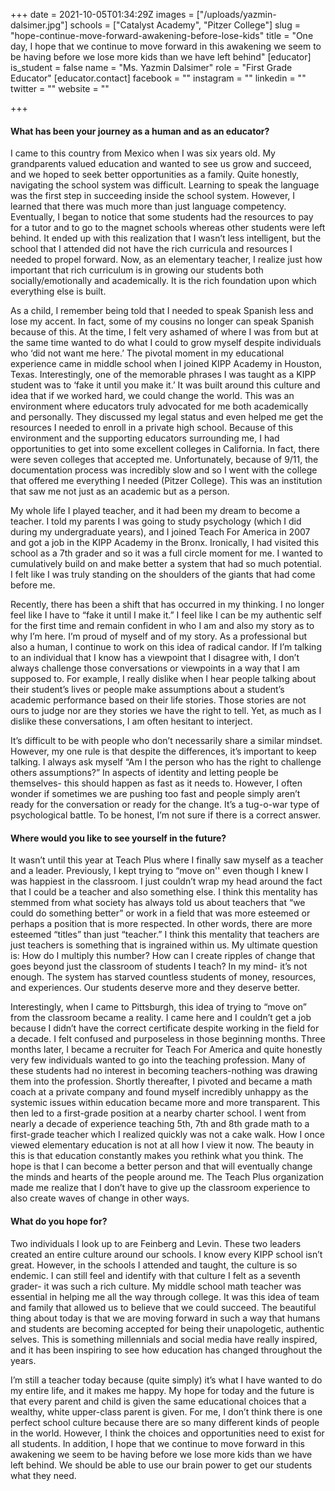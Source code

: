 +++
date = 2021-10-05T01:34:29Z
images = ["/uploads/yazmin-dalsimer.jpg"]
schools = ["Catalyst Academy", "Pitzer College"]
slug = "hope-continue-move-forward-awakening-before-lose-kids"
title = "One day, I hope that we continue to move forward in this awakening we seem to be having before we lose more kids than we have left behind"
[educator]
is_student = false
name = "Ms. Yazmin Dalsimer"
role = "First Grade Educator"
[educator.contact]
facebook = ""
instagram = ""
linkedin = ""
twitter = ""
website = ""

+++
#### What has been your journey as a human and as an educator?

I came to this country from Mexico when I was six years old.  My grandparents valued education and wanted to see us grow and succeed, and we hoped to seek better opportunities as a family.  Quite honestly, navigating the school system was difficult. Learning to speak the language was the first step in succeeding inside the school system. However, I learned that there was much more than just language competency. Eventually, I began to notice that some students had the resources to pay for a tutor and to go to the magnet schools whereas other students were left behind. It ended up with this realization that I wasn’t less intelligent, but the school that I attended did not have the rich curricula and resources I needed to propel forward.  Now, as an elementary teacher, I realize just how important that rich curriculum is in growing our students both socially/emotionally and academically. It is the rich foundation upon which everything else is built.

As a child, I remember being told that I needed to speak Spanish less and lose my accent. In fact, some of my cousins no longer can speak Spanish because of this. At the time, I felt very ashamed of where I was from but at the same time wanted to do what I could to grow myself despite individuals who ‘did not want me here.’ The pivotal moment in my educational experience came in middle school when I joined KIPP Academy in Houston, Texas. Interestingly, one of the memorable phrases I was taught as a KIPP student was to ‘fake it until you make it.’ It was built around this culture and idea that if we worked hard, we could change the world. This was an environment where educators truly advocated for me both academically and personally. They discussed my legal status and even helped me get the resources I needed to enroll in a private high school. Because of this environment and the supporting educators surrounding me, I had opportunities to get into some excellent colleges in California. In fact, there were seven colleges that accepted me. Unfortunately, because of 9/11, the documentation process was incredibly slow and so I went with the college that offered me everything I needed (Pitzer College). This was an institution that saw me not just as an academic but as a person.  

My whole life I played teacher, and it had been my dream to become a teacher. I told my parents I was going to study psychology (which I did during my undergraduate years), and I joined Teach For America in 2007 and got a job in the KIPP Academy in the Bronx. Ironically, I had visited this school as a 7th grader and so it was a full circle moment for me. I wanted to cumulatively build on and make better a system that had so much potential. I felt like I was truly standing on the shoulders of the giants that had come before me.

Recently, there has been a shift that has occurred in my thinking. I no longer feel like I have to “fake it until I make it.” I feel like I can be my authentic self for the first time and remain confident in who I am and also my story as to why I’m here. I’m proud of myself and of my story. As a professional but also a human, I continue to work on this idea of radical candor. If I’m talking to an individual that I know has a viewpoint that I disagree with, I don’t always challenge those conversations or viewpoints in a way that I am supposed to. For example, I really dislike when I hear people talking about their student’s lives or people make assumptions about a student’s academic performance based on their life stories. Those stories are not ours to judge nor are they stories we have the right to tell. Yet, as much as I dislike these conversations, I am often hesitant to interject.

It’s difficult to be with people who don’t necessarily share a similar mindset. However, my one rule is that despite the differences, it’s important to keep talking. I always ask myself “Am I the person who has the right to challenge others assumptions?” In aspects of identity and letting people be themselves- this should happen as fast as it needs to. However, I often wonder if sometimes we are pushing too fast and people simply aren’t ready for the conversation or ready for the change. It’s a tug-o-war type of psychological battle. To be honest, I’m not sure if there is a correct answer. 

#### Where would you like to see yourself in the future?

It wasn’t until this year at Teach Plus where I finally saw myself as a teacher and a leader. Previously, I kept trying to “move on'' even though I knew I was happiest in the classroom. I just couldn’t wrap my head around the fact that I could be a teacher and also something else. I think this mentality has stemmed from what society has always told us about teachers that “we could do something better” or work in a field that was more esteemed or perhaps a position that is more respected. In other words, there are more esteemed “titles” than just “teacher.” I think this mentality that teachers are just teachers is something that is ingrained within us. My ultimate question is: How do I multiply this number? How can I create ripples of change that goes beyond just the classroom of students I teach?  In my mind- it’s not enough. The system has starved countless students of money, resources, and experiences. Our students deserve more and they deserve better.

Interestingly, when I came to Pittsburgh, this idea of trying to “move on” from the classroom became a reality. I came here and I couldn’t get a job because I didn’t have the correct certificate despite working in the field for a decade. I felt confused and purposeless in those beginning months. Three months later, I became a recruiter for Teach For America and quite honestly very few individuals wanted to go into the teaching profession. Many of these students had no interest in becoming teachers-nothing was drawing them into the profession. Shortly thereafter, I pivoted and became a math coach at a private company and found myself incredibly unhappy as the systemic issues within education became more and more transparent. This then led to a first-grade position at a nearby charter school. I went from nearly a decade of experience teaching 5th, 7th and 8th grade math to a first-grade teacher which I realized quickly was not a cake walk. How I once viewed elementary education is not at all how I view it now. The beauty in this is that education constantly makes you rethink what you think. The hope is that I can become a better person and that will eventually change the minds and hearts of the people around me. The Teach Plus organization made me realize that I don’t have to give up the classroom experience to also create waves of change in other ways.

#### What do you hope for?

Two individuals I look up to are Feinberg and Levin. These two leaders created an entire culture around our schools. I know every KIPP school isn’t great. However, in the schools I attended and taught, the culture is so endemic. I can still feel and identify with that culture I felt as a seventh grader- it was such a rich culture. My middle school math teacher was essential in helping me all the way through college. It was this idea of team and family that allowed us to believe that we could succeed. The beautiful thing about today is that we are moving forward in such a way that humans and students are becoming accepted for being their unapologetic, authentic selves. This is something millennials and social media have really inspired, and it has been inspiring to see how education has changed throughout the years. 

I’m still a teacher today because (quite simply) it’s what I have wanted to do my entire life, and it makes me happy. My hope for today and the future is that every parent and child is given the same educational choices that a wealthy, white upper-class parent is given. For me, I don’t think there is one perfect school culture because there are so many different kinds of people in the world. However, I think the choices and opportunities need to exist for all students.  In addition, I hope that we continue to move forward in this awakening we seem to be having before we lose more kids than we have left behind. We should be able to use our brain power to get our students what they need.